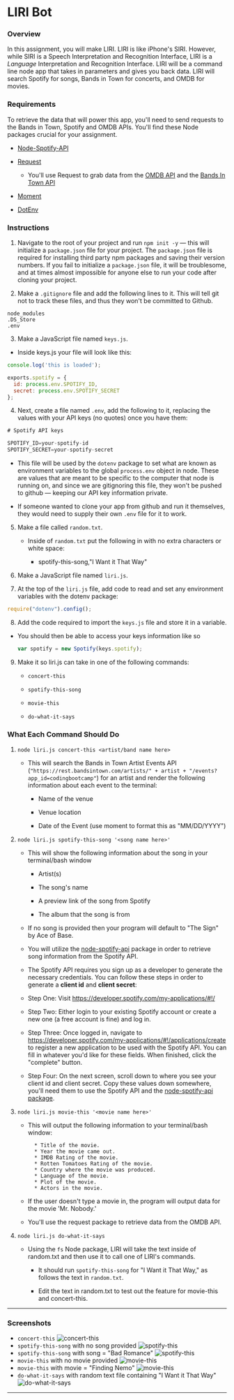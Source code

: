 # LIRI Bot

### Overview

In this assignment, you will make LIRI. LIRI is like iPhone's SIRI. However, while SIRI is a Speech Interpretation and Recognition Interface, LIRI is a _Language_ Interpretation and Recognition Interface. LIRI will be a command line node app that takes in parameters and gives you back data. LIRI will search Spotify for songs, Bands in Town for concerts, and OMDB for movies.

### Requirements

To retrieve the data that will power this app, you'll need to send requests to the Bands in Town, Spotify and OMDB APIs. 
You'll find these Node packages crucial for your assignment.

   * [Node-Spotify-API](https://www.npmjs.com/package/node-spotify-api)

   * [Request](https://www.npmjs.com/package/request)

     * You'll use Request to grab data from the [OMDB API](http://www.omdbapi.com) and the [Bands In Town API](http://www.artists.bandsintown.com/bandsintown-api)

   * [Moment](https://www.npmjs.com/package/moment)

   * [DotEnv](https://www.npmjs.com/package/dotenv)
   

### Instructions

1. Navigate to the root of your project and run `npm init -y` &mdash; this will initialize a `package.json` file for your project. The `package.json` file is required for installing third party npm packages and saving their version numbers. If you fail to initialize a `package.json` file, it will be troublesome, and at times almost impossible for anyone else to run your code after cloning your project.

2. Make a `.gitignore` file and add the following lines to it. This will tell git not to track these files, and thus they won't be committed to Github.

```
node_modules
.DS_Store
.env
```

3. Make a JavaScript file named `keys.js`.

* Inside keys.js your file will look like this:

```js
console.log('this is loaded');

exports.spotify = {
  id: process.env.SPOTIFY_ID,
  secret: process.env.SPOTIFY_SECRET
};
```

4. Next, create a file named `.env`, add the following to it, replacing the values with your API keys (no quotes) once you have them:

```js
# Spotify API keys

SPOTIFY_ID=your-spotify-id
SPOTIFY_SECRET=your-spotify-secret

```

* This file will be used by the `dotenv` package to set what are known as environment variables to the global `process.env` object in node. These are values that are meant to be specific to the computer that node is running on, and since we are gitignoring this file, they won't be pushed to github &mdash; keeping our API key information private.

* If someone wanted to clone your app from github and run it themselves, they would need to supply their own `.env` file for it to work.

5. Make a file called `random.txt`.

   * Inside of `random.txt` put the following in with no extra characters or white space:

     * spotify-this-song,"I Want it That Way"

6. Make a JavaScript file named `liri.js`.

7. At the top of the `liri.js` file, add code to read and set any environment variables with the dotenv package:

```js
require("dotenv").config();
```

8. Add the code required to import the `keys.js` file and store it in a variable.
  
* You should then be able to access your keys information like so

  ```js
  var spotify = new Spotify(keys.spotify);
  ```

9. Make it so liri.js can take in one of the following commands:

   * `concert-this`

   * `spotify-this-song`

   * `movie-this`

   * `do-what-it-says`

### What Each Command Should Do

1. `node liri.js concert-this <artist/band name here>`

   * This will search the Bands in Town Artist Events API (`"https://rest.bandsintown.com/artists/" + artist + "/events?app_id=codingbootcamp"`) for an artist and render the following information about each event to the terminal:

     * Name of the venue

     * Venue location

     * Date of the Event (use moment to format this as "MM/DD/YYYY")

2. `node liri.js spotify-this-song '<song name here>'`

   * This will show the following information about the song in your terminal/bash window

     * Artist(s)

     * The song's name

     * A preview link of the song from Spotify

     * The album that the song is from

   * If no song is provided then your program will default to "The Sign" by Ace of Base.

   * You will utilize the [node-spotify-api](https://www.npmjs.com/package/node-spotify-api) package in order to retrieve song information from the Spotify API.

   * The Spotify API requires you sign up as a developer to generate the necessary credentials. You can follow these steps in order to generate a **client id** and **client secret**:

   * Step One: Visit <https://developer.spotify.com/my-applications/#!/>

   * Step Two: Either login to your existing Spotify account or create a new one (a free account is fine) and log in.

   * Step Three: Once logged in, navigate to <https://developer.spotify.com/my-applications/#!/applications/create> to register a new application to be used with the Spotify API. You can fill in whatever you'd like for these fields. When finished, click the "complete" button.

   * Step Four: On the next screen, scroll down to where you see your client id and client secret. Copy these values down somewhere, you'll need them to use the Spotify API and the [node-spotify-api package](https://www.npmjs.com/package/node-spotify-api).

3. `node liri.js movie-this '<movie name here>'`

   * This will output the following information to your terminal/bash window:

     ```
       * Title of the movie.
       * Year the movie came out.
       * IMDB Rating of the movie.
       * Rotten Tomatoes Rating of the movie.
       * Country where the movie was produced.
       * Language of the movie.
       * Plot of the movie.
       * Actors in the movie.
     ```

   * If the user doesn't type a movie in, the program will output data for the movie 'Mr. Nobody.'

   * You'll use the request package to retrieve data from the OMDB API.

4. `node liri.js do-what-it-says`

   * Using the `fs` Node package, LIRI will take the text inside of random.txt and then use it to call one of LIRI's commands.

     * It should run `spotify-this-song` for "I Want it That Way," as follows the text in `random.txt`.

     * Edit the text in random.txt to test out the feature for movie-this and concert-this.


- - -

### Screenshots
* `concert-this`
![concert-this](https://github.com/tiger2877/liri-node-app/blob/master/screenshots/concert-this-new.jpg)
* `spotify-this-song` with no song provided
![spotify-this](https://github.com/tiger2877/liri-node-app/blob/master/screenshots/spotify-this2.JPG)
* `spotify-this-song` with song = "Bad Romance"
![spotify-this](https://github.com/tiger2877/liri-node-app/blob/master/screenshots/spotify-this-new.jpg)
* `movie-this` with no movie provided
![movie-this](https://github.com/tiger2877/liri-node-app/blob/master/screenshots/movie-this5.jpg)
* `movie-this` with movie = "Finding Nemo"
![movie-this](https://github.com/tiger2877/liri-node-app/blob/master/screenshots/movie-this4.jpg)
* `do-what-it-says` with random text file containing "I Want it That Way"
![do-what-it-says](https://github.com/tiger2877/liri-node-app/blob/master/screenshots/do-what-it-says.JPG)
- - -
